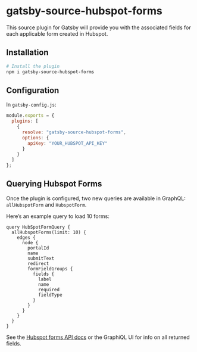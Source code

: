 # gatsby-source-hubspot-forms

This source plugin for Gatsby will provide you with the associated fields for each applicable form created in Hubspot.

## Installation

```sh
# Install the plugin
npm i gatsby-source-hubspot-forms
```

## Configuration

In `gatsby-config.js`:

```js
module.exports = {
  plugins: [
    {
      resolve: "gatsby-source-hubspot-forms",
      options: {
        apiKey: "YOUR_HUBSPOT_API_KEY"
      }
    }
  ]
};
```

## Querying Hubspot Forms

Once the plugin is configured, two new queries are available in GraphQL: `allHubspotForm` and `HubspotForm`.

Here’s an example query to load 10 forms:

```gql
query HubSpotFormQuery {
  allHubspotForms(limit: 10) {
    edges {
      node {
        portalId
        name
        submitText
        redirect
        formFieldGroups {
          fields {
            label
            name
            required
            fieldType
          }
        }
      }
    }
  }
}
```

See the [Hubspot forms API docs](https://legacydocs.hubspot.com/docs/methods/forms/v2/get_forms) or the GraphiQL UI for info on all returned fields.
